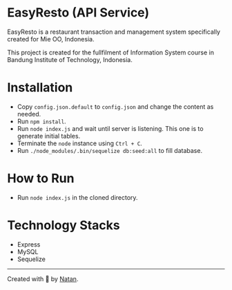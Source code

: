 # EasyResto (API Service)
EasyResto is a restaurant transaction and management system specifically created for Mie OO, Indonesia.

This project is created for the fullfilment of Information System course in Bandung Institute of Technology, Indonesia.

# Installation
- Copy `config.json.default` to `config.json` and change the content as needed.
- Run `npm install`.
- Run `node index.js` and wait until server is listening. This one is to generate initial tables.
- Terminate the `node` instance using `Ctrl + C`.
- Run `./node_modules/.bin/sequelize db:seed:all` to fill database.

# How to Run
- Run `node index.js` in the cloned directory.

# Technology Stacks
- Express
- MySQL
- Sequelize

---
Created with :muscle: by [Natan](mailto:natanelia7@gmail.com).
